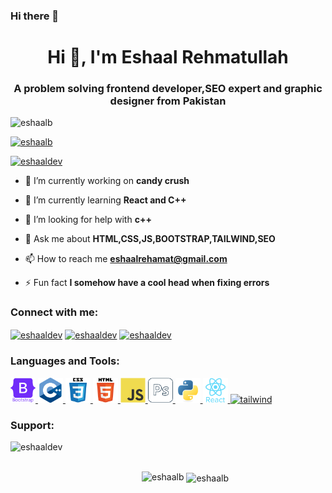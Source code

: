### Hi there 👋

<h1 align="center">Hi 👋, I'm Eshaal Rehmatullah</h1>
<h3 align="center">A problem solving frontend developer,SEO expert and graphic designer from Pakistan</h3>

<p align="left"> <img src="https://komarev.com/ghpvc/?username=eshaalb&label=Profile%20views&color=0e75b6&style=flat" alt="eshaalb" /> </p>

<p align="left"> <a href="https://github.com/ryo-ma/github-profile-trophy"><img src="https://github-profile-trophy.vercel.app/?username=eshaalb" alt="eshaalb" /></a> </p>

<p align="left"> <a href="https://twitter.com/eshaaldev" target="blank"><img src="https://img.shields.io/twitter/follow/eshaaldev?logo=twitter&style=for-the-badge" alt="eshaaldev" /></a> </p>

- 🔭 I’m currently working on **candy crush**

- 🌱 I’m currently learning **React and C++**

- 🤝 I’m looking for help with **c++**

- 💬 Ask me about **HTML,CSS,JS,BOOTSTRAP,TAILWIND,SEO**

- 📫 How to reach me **eshaalrehamat@gmail.com**

- ⚡ Fun fact **I somehow have a cool head when fixing errors**

<h3 align="left">Connect with me:</h3>
<p align="left">
<a href="https://twitter.com/eshaaldev" target="blank"><img align="center" src="https://raw.githubusercontent.com/rahuldkjain/github-profile-readme-generator/master/src/images/icons/Social/twitter.svg" alt="eshaaldev" height="30" width="40" /></a>
<a href="https://fb.com/eshaaldev" target="blank"><img align="center" src="https://raw.githubusercontent.com/rahuldkjain/github-profile-readme-generator/master/src/images/icons/Social/facebook.svg" alt="eshaaldev" height="30" width="40" /></a>
<a href="https://instagram.com/eshaaldev" target="blank"><img align="center" src="https://raw.githubusercontent.com/rahuldkjain/github-profile-readme-generator/master/src/images/icons/Social/instagram.svg" alt="eshaaldev" height="30" width="40" /></a>
</p>

<h3 align="left">Languages and Tools:</h3>
<p align="left"> <a href="https://getbootstrap.com" target="_blank" rel="noreferrer"> <img src="https://raw.githubusercontent.com/devicons/devicon/master/icons/bootstrap/bootstrap-plain-wordmark.svg" alt="bootstrap" width="40" height="40"/> </a> <a href="https://www.w3schools.com/cpp/" target="_blank" rel="noreferrer"> <img src="https://raw.githubusercontent.com/devicons/devicon/master/icons/cplusplus/cplusplus-original.svg" alt="cplusplus" width="40" height="40"/> </a> <a href="https://www.w3schools.com/css/" target="_blank" rel="noreferrer"> <img src="https://raw.githubusercontent.com/devicons/devicon/master/icons/css3/css3-original-wordmark.svg" alt="css3" width="40" height="40"/> </a> <a href="https://www.w3.org/html/" target="_blank" rel="noreferrer"> <img src="https://raw.githubusercontent.com/devicons/devicon/master/icons/html5/html5-original-wordmark.svg" alt="html5" width="40" height="40"/> </a> <a href="https://developer.mozilla.org/en-US/docs/Web/JavaScript" target="_blank" rel="noreferrer"> <img src="https://raw.githubusercontent.com/devicons/devicon/master/icons/javascript/javascript-original.svg" alt="javascript" width="40" height="40"/> </a> <a href="https://www.photoshop.com/en" target="_blank" rel="noreferrer"> <img src="https://raw.githubusercontent.com/devicons/devicon/master/icons/photoshop/photoshop-line.svg" alt="photoshop" width="40" height="40"/> </a> <a href="https://www.python.org" target="_blank" rel="noreferrer"> <img src="https://raw.githubusercontent.com/devicons/devicon/master/icons/python/python-original.svg" alt="python" width="40" height="40"/> </a> <a href="https://reactjs.org/" target="_blank" rel="noreferrer"> <img src="https://raw.githubusercontent.com/devicons/devicon/master/icons/react/react-original-wordmark.svg" alt="react" width="40" height="40"/> </a> <a href="https://tailwindcss.com/" target="_blank" rel="noreferrer"> <img src="https://www.vectorlogo.zone/logos/tailwindcss/tailwindcss-icon.svg" alt="tailwind" width="40" height="40"/> </a> </p>

<h3 align="left">Support:</h3>
<p><a href="https://ko-fi.com/eshaaldev"> <img align="left" src="https://cdn.ko-fi.com/cdn/kofi3.png?v=3" height="50" width="210" alt="eshaaldev" /></a></p><br><br>

<p><img align="left" src="https://github-readme-stats.vercel.app/api/top-langs?username=eshaalb&show_icons=true&locale=en&layout=compact" alt="eshaalb" /></p>

<p>&nbsp;<img align="center" src="https://github-readme-stats.vercel.app/api?username=eshaalb&show_icons=true&locale=en" alt="eshaalb" /></p>


<!--
**krupali2711/krupali2711** is a ✨ _special_ ✨ repository because its `README.md` (this file) appears on your GitHub profile.

Here are some ideas to get you started:

- 🔭 I’m currently working on ...
- 🌱 I’m currently learning ...
- 👯 I’m looking to collaborate on ...
- 🤔 I’m looking for help with ...
- 💬 Ask me about ...
- 📫 How to reach me: ...
- 😄 Pronouns: ...
- ⚡ Fun fact: ...
-->
